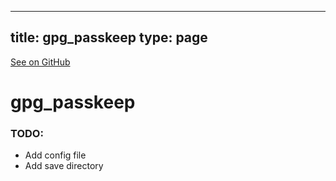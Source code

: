 
---
title: gpg_passkeep
type: page
---

[See on GitHub](https://github.com/jakeroggenbuck/gpg_passkeep/)

# gpg_passkeep

### TODO:
- Add config file
- Add save directory
